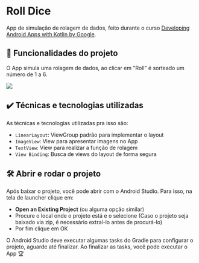 # Roll Dice

App de simulação de rolagem de dados, feito durante o curso [Developing Android Apps with Kotlin by Google](https://www.udacity.com/course/developing-android-apps-with-kotlin--ud9012).

## 🔨 Funcionalidades do projeto

O App simula uma rolagem de dados, ao clicar em "Roll" é sorteado um número de 1 a 6.

![](https://user-images.githubusercontent.com/58408758/177910576-e46f7d1d-90c2-4899-9f79-5e4c77bcec42.gif)

## ✔️ Técnicas e tecnologias utilizadas

As técnicas e tecnologias utilizadas pra isso são:

- `LinearLayout`: ViewGroup padrão para implementar o layout
- `ImageView`: View para apresentar imagens no App
- `TextView`: View para realizar a função de rolagem
- `View Binding`: Busca de views do layout de forma segura


## 🛠️ Abrir e rodar o projeto

Após baixar o projeto, você pode abrir com o Android Studio. Para isso, na tela de launcher clique em:

- **Open an Existing Project** (ou alguma opção similar)
- Procure o local onde o projeto está e o selecione (Caso o projeto seja baixado via zip, é necessário extraí-lo antes de procurá-lo)
- Por fim clique em OK

O Android Studio deve executar algumas tasks do Gradle para configurar o projeto, aguarde até finalizar. Ao finalizar as tasks, você pode executar o App 🏆 
